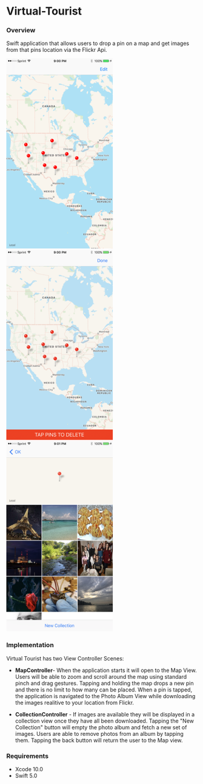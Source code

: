 # Virtual-Tourist

### Overview
Swift application that allows users to drop a pin on a map and get images from that pins location via the Flickr Api.

<img src="ScreenShots/IMG_0237.PNG" height="500"> <img src="ScreenShots/IMG_0238.PNG" height="500"> <img src="ScreenShots/IMG_0240.PNG" height="500">

### Implementation
Virtual Tourist has two View Controller Scenes:

* __MapController__- When the application starts it will open to the Map View. Users will be able to zoom and scroll around the map using standard pinch and drag gestures. Tapping and holding the map drops a new pin and there is no limit to how many can be placed. When a pin is tapped, the application is navigated to the Photo Album View while downloading the images realitive to your location from Flickr.

* __CollectionController__ - If images are available they will be displayed in a collection view once they have all been downloaded. Tapping the "New Collection" button will empty the photo album and fetch a new set of images. Users are able to remove photos from an album by tapping them. Tapping the back button will return the user to the Map view.

### Requirements
* Xcode 10.0 
* Swift 5.0

